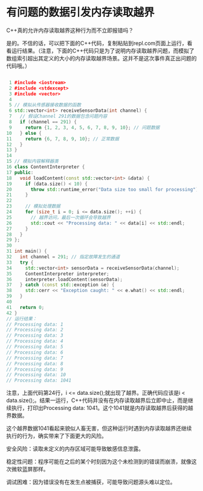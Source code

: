 # 有问题的数据引发内存读取越界

C++真的允许内存读取越界这种行为而不立即报错吗？

是的。不信的话，可以把下面的C++代码，复制粘贴到repl.com页面上运行，看看运行结果。（注意，下面的C++代码只是为了说明内存读取越界问题，而模拟了数组索引超出其定义的大小的内存读取越界场景。这并不是这次事件真正出问题的代码哦。）

```cpp

 1 #include <iostream>
 2 #include <stdexcept>
 3 #include <vector>
 4 
 5 // 模拟从传感器接收数据的函数
 6 std::vector<int> receiveSensorData(int channel) {
 7   // 假设Channel 291的数据包含问题内容
 8   if (channel == 291) {
 9     return {1, 2, 3, 4, 5, 6, 7, 8, 9, 10}; // 问题数据
10   } else {
11     return {6, 7, 8, 9, 10}; // 正常数据
12   }
13 }
14 
15 // 模拟内容解释器类
16 class ContentInterpreter {
17 public:
18   void loadContent(const std::vector<int> &data) {
19     if (data.size() < 10) {
20       throw std::runtime_error("Data size too small for processing");
21     }
22 
23     // 模拟处理数据
24     for (size_t i = 0; i <= data.size(); ++i) {
25       // 越界访问，最后一次循环会导致越界
26       std::cout << "Processing data: " << data[i] << std::endl;
27     }
28   }
29 };
30 
31 int main() {
32   int channel = 291; // 指定故障发生的通道
33   try {
34     std::vector<int> sensorData = receiveSensorData(channel);
35     ContentInterpreter interpreter;
36     interpreter.loadContent(sensorData);
37   } catch (const std::exception &e) {
38     std::cerr << "Exception caught: " << e.what() << std::endl;
39   }
40 
41   return 0;
42 }
// 运行结果：
// Processing data: 1
// Processing data: 2
// Processing data: 3
// Processing data: 4
// Processing data: 5
// Processing data: 6
// Processing data: 7
// Processing data: 8
// Processing data: 9
// Processing data: 10
// Processing data: 1041
```

注意，上面代码第24行，i <= data.size();就出现了越界。正确代码应该是i < data.size();。结果一运行，C++代码并没有在内存读取越界后立即中止，而是继续执行，打印出Processing data: 1041。这个1041就是内存读取越界后获得的越界数据。

这个越界数据1041看起来貌似人畜无害，但这种运行时遇到内存读取越界还继续执行的行为，确实带来了下面更大的风险。

安全风险：读取未定义的内存区域可能导致敏感信息泄露。

稳定性问题：程序可能在之后的某个时刻因为这个未检测到的错误而崩溃，就像这次微软蓝屏那样。

调试困难：因为错误没有在发生点被捕获，可能导致问题源头难以定位。